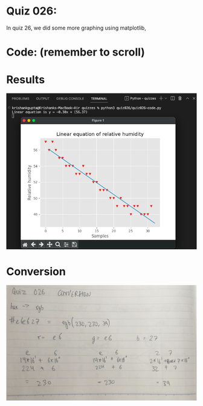 # Quiz 026: 

In quiz 26, we did some more graphing using matplotlib, 

# Code: (remember to scroll)



# Results

![quiz026-results](./quiz026-results.png)

# Conversion

![quiz26-conversion](./quiz26-conversion.jpg)